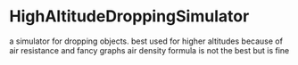 # HighAltitudeDroppingSimulator
a simulator for dropping objects. best used for higher altitudes because of air resistance and fancy graphs
air density formula is not the best but is fine
